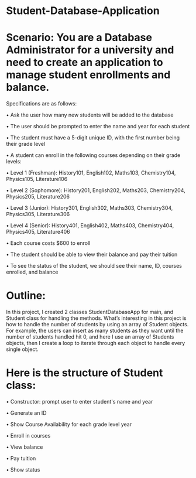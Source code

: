 # Student-Database-Application

# Scenario: You are a Database Administrator for a university and need to create an application to manage student enrollments and balance.
Specifications are as follows:

•	Ask the user how many new students will be added to the database

•	The user should be prompted to enter the name and year for each student

•	The student must have a 5-digit unique ID, with the first number being their grade level

•	A student can enroll in the following courses depending on their grade levels: 

•	Level 1 (Freshman): History101, English102, Maths103, Chemistry104, Physics105, Literature106

•	Level 2 (Sophomore): History201, English202, Maths203, Chemistry204, Physics205, Literature206

•	Level 3 (Junior): History301, English302, Maths303, Chemistry304, Physics305, Literature306

•	Level 4 (Senior): History401, English402, Maths403, Chemistry404, Physics405, Literature406

•	Each course costs $600 to enroll 

•	The student should be able to view their balance and pay their tuition

•	To see the status of the student, we should see their name, ID, courses enrolled, and balance

# Outline:
In this project, I created 2 classes StudentDatabaseApp for main, and Student class for handling the methods. What’s interesting in this project is how to handle the number of students by using an array of Student objects. For example, the users can insert as many students as they want until the number of students handled hit 0, and here I use an array of Students objects, then I create a loop to iterate through each object to handle every single object. 
# Here is the structure of Student class: 
•	Constructor: prompt user to enter student's name and year

•	Generate an ID

•	Show Course Availability for each grade level year

•	Enroll in courses

•	View balance

•	Pay tuition

•	Show status

